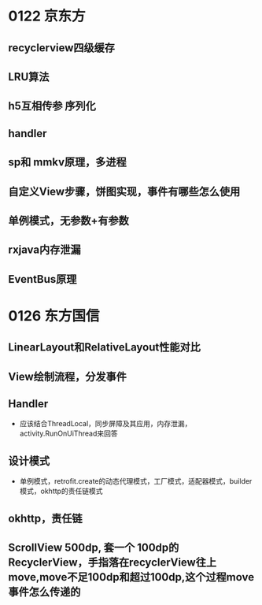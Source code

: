 # 0122 京东方
## recyclerview四级缓存
## LRU算法
## h5互相传参 序列化
## handler
## sp和 mmkv原理，多进程
## 自定义View步骤，饼图实现，事件有哪些怎么使用
## 单例模式，无参数+有参数
## rxjava内存泄漏
## EventBus原理

# 0126 东方国信
## LinearLayout和RelativeLayout性能对比 
## View绘制流程，分发事件
## Handler
- 应该结合ThreadLocal，同步屏障及其应用，内存泄漏，activity.RunOnUiThread来回答
## 设计模式
- 单例模式，retrofit.create的动态代理模式，工厂模式，适配器模式，builder模式，okhttp的责任链模式
## okhttp，责任链
## ScrollView 500dp, 套一个 100dp的RecyclerView，手指落在recyclerView往上move,move不足100dp和超过100dp,这个过程move事件怎么传递的
